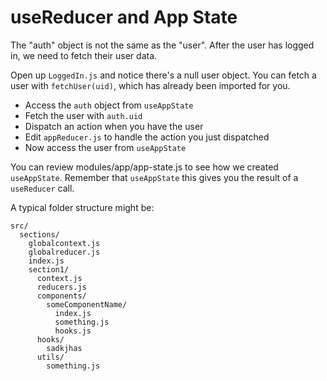 # useReducer and App State

The "auth" object is not the same as the "user". After the user has logged in, we need to fetch their user data.

Open up `LoggedIn.js` and notice there's a null user object. You can fetch a user with `fetchUser(uid)`, which has already been imported for you.

- Access the `auth` object from `useAppState`
- Fetch the user with `auth.uid`
- Dispatch an action when you have the user
- Edit `appReducer.js` to handle the action you just dispatched
- Now access the user from `useAppState`

You can review modules/app/app-state.js to see how we created `useAppState`. Remember that `useAppState` this gives you the result of a `useReducer` call.

A typical folder structure might be:

```
src/
  sections/
    globalcontext.js
    globalreducer.js
    index.js
    section1/
      context.js
      reducers.js
      components/
        someComponentName/
          index.js
          something.js
          hooks.js
      hooks/
        sadkjhas
      utils/
        something.js
```
